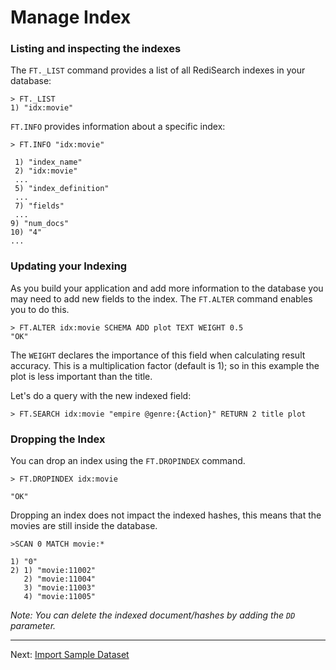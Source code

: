 # Manage Index


### Listing and inspecting the indexes

The `FT._LIST` command provides a list of all RediSearch indexes in your database:

```
> FT._LIST
1) "idx:movie"
```

`FT.INFO` provides information about a specific index:

```
> FT.INFO "idx:movie" 
 
 1) "index_name"
 2) "idx:movie"
 ...
 5) "index_definition"
 ...
 7) "fields"
 ...
9) "num_docs"
10) "4" 
...

```


### Updating your Indexing

As you build your application and add more information to the database you may need to add new fields to the index. The `FT.ALTER` command enables you to do this.

```
> FT.ALTER idx:movie SCHEMA ADD plot TEXT WEIGHT 0.5
"OK"
```

The `WEIGHT` declares the importance of this field when calculating result accuracy. This is a multiplication factor (default is 1); so in this example the plot is less important than the title.

Let's do a query with the new indexed field:

```
> FT.SEARCH idx:movie "empire @genre:{Action}" RETURN 2 title plot

```


### Dropping the Index


You can drop an index using the `FT.DROPINDEX` command.

```
> FT.DROPINDEX idx:movie

"OK"
```

Dropping an index does not impact the indexed hashes, this means that the movies are still inside the database.

```
>SCAN 0 MATCH movie:*

1) "0"
2) 1) "movie:11002"
   2) "movie:11004"
   3) "movie:11003"
   4) "movie:11005"
```


*Note: You can delete the indexed document/hashes by adding the `DD` parameter.*


---
Next: [Import Sample Dataset](006-import-dataset.md)
